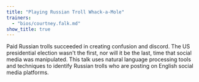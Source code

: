 ```yaml
---
title: "Playing Russian Troll Whack-a-Mole"
trainers:
  - "bios/courtney.falk.md"
show_title: true
---
```

Paid Russian trolls succeeded in creating confusion and discord.  The US presidential election wasn't the first, nor will it be the last, time that social media was manipulated.  This talk uses natural language processing tools and techniques to identify Russian trolls who are posting on English social media platforms.